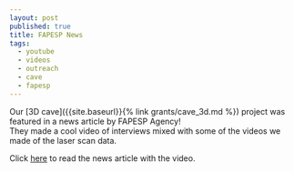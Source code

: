 ```yaml
---
layout: post
published: true
title: FAPESP News
tags:
  - youtube
  - videos
  - outreach
  - cave
  - fapesp
---
```


Our [3D cave]({{site.baseurl}}{% link grants/cave_3d.md %}) project was featured in a news article by FAPESP Agency!  
They made a cool video of interviews mixed with some of the videos we made of the laser scan data. 

Click [here](http://agencia.fapesp.br/pesquisadores-realizam-mapeamento-3d-da-caverna-do-diabo/30966/) to read the news article with the video.

<!-- We are really happy about this! [FAPESP](http://www.fapesp.br/en/) is a world-class research funding agency, and   -->



&nbsp;
&nbsp;
